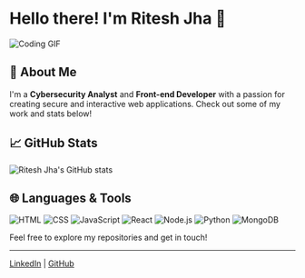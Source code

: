 # Hello there! I'm Ritesh Jha 👋

![Coding GIF](https://media.giphy.com/media/3o7TKInZWJZkk7nWCo/giphy.gif)

## 🌟 About Me
I'm a **Cybersecurity Analyst** and **Front-end Developer** with a passion for creating secure and interactive web applications. Check out some of my work and stats below!

## 📈 GitHub Stats
![Ritesh Jha's GitHub stats](https://github-readme-stats.vercel.app/api?username=RiteshJha912&show_icons=true&hide_title=true&hide=prs&count_private=true&theme=dark)

## 🌐 Languages & Tools
![HTML](https://img.shields.io/badge/HTML-5C2D91?style=flat&logo=html5&logoColor=white)
![CSS](https://img.shields.io/badge/CSS-000000?style=flat&logo=css3&logoColor=white)
![JavaScript](https://img.shields.io/badge/JavaScript-F7DF1E?style=flat&logo=javascript&logoColor=black)
![React](https://img.shields.io/badge/React-61DAFB?style=flat&logo=react&logoColor=black)
![Node.js](https://img.shields.io/badge/Node.js-339933?style=flat&logo=node.js&logoColor=white)
![Python](https://img.shields.io/badge/Python-3776AB?style=flat&logo=python&logoColor=white)
![MongoDB](https://img.shields.io/badge/MongoDB-47A248?style=flat&logo=mongodb&logoColor=white)

Feel free to explore my repositories and get in touch!

---

[LinkedIn](https://www.linkedin.com/in/ritesh-jha-aa490a286/) | [GitHub](https://github.com/RiteshJha912)
